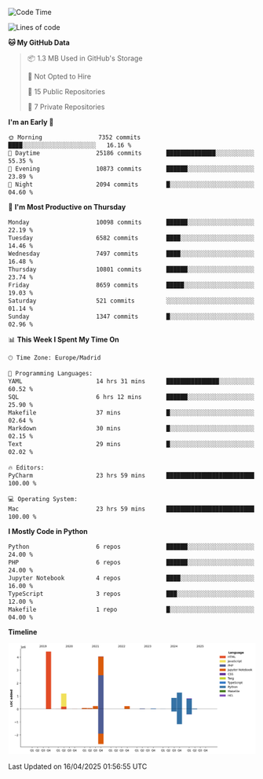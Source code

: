 <!--START_SECTION:waka-->
![Code Time](http://img.shields.io/badge/Code%20Time-768%20hrs%206%20mins-blue)

![Lines of code](https://img.shields.io/badge/From%20Hello%20World%20I%27ve%20Written-13.3%20million%20lines%20of%20code-blue)

**🐱 My GitHub Data** 

> 📦 1.3 MB Used in GitHub's Storage 
 > 
> 🚫 Not Opted to Hire
 > 
> 📜 15 Public Repositories 
 > 
> 🔑 7 Private Repositories 
 > 
**I'm an Early 🐤** 

```text
🌞 Morning                7352 commits        ████░░░░░░░░░░░░░░░░░░░░░   16.16 % 
🌆 Daytime                25186 commits       ██████████████░░░░░░░░░░░   55.35 % 
🌃 Evening                10873 commits       ██████░░░░░░░░░░░░░░░░░░░   23.89 % 
🌙 Night                  2094 commits        █░░░░░░░░░░░░░░░░░░░░░░░░   04.60 % 
```
📅 **I'm Most Productive on Thursday** 

```text
Monday                   10098 commits       ██████░░░░░░░░░░░░░░░░░░░   22.19 % 
Tuesday                  6582 commits        ████░░░░░░░░░░░░░░░░░░░░░   14.46 % 
Wednesday                7497 commits        ████░░░░░░░░░░░░░░░░░░░░░   16.48 % 
Thursday                 10801 commits       ██████░░░░░░░░░░░░░░░░░░░   23.74 % 
Friday                   8659 commits        █████░░░░░░░░░░░░░░░░░░░░   19.03 % 
Saturday                 521 commits         ░░░░░░░░░░░░░░░░░░░░░░░░░   01.14 % 
Sunday                   1347 commits        █░░░░░░░░░░░░░░░░░░░░░░░░   02.96 % 
```


📊 **This Week I Spent My Time On** 

```text
🕑︎ Time Zone: Europe/Madrid

💬 Programming Languages: 
YAML                     14 hrs 31 mins      ███████████████░░░░░░░░░░   60.52 % 
SQL                      6 hrs 12 mins       ██████░░░░░░░░░░░░░░░░░░░   25.90 % 
Makefile                 37 mins             █░░░░░░░░░░░░░░░░░░░░░░░░   02.64 % 
Markdown                 30 mins             █░░░░░░░░░░░░░░░░░░░░░░░░   02.15 % 
Text                     29 mins             █░░░░░░░░░░░░░░░░░░░░░░░░   02.02 % 

🔥 Editors: 
PyCharm                  23 hrs 59 mins      █████████████████████████   100.00 % 

💻 Operating System: 
Mac                      23 hrs 59 mins      █████████████████████████   100.00 % 
```

**I Mostly Code in Python** 

```text
Python                   6 repos             ██████░░░░░░░░░░░░░░░░░░░   24.00 % 
PHP                      6 repos             ██████░░░░░░░░░░░░░░░░░░░   24.00 % 
Jupyter Notebook         4 repos             ████░░░░░░░░░░░░░░░░░░░░░   16.00 % 
TypeScript               3 repos             ███░░░░░░░░░░░░░░░░░░░░░░   12.00 % 
Makefile                 1 repo              █░░░░░░░░░░░░░░░░░░░░░░░░   04.00 % 
```



**Timeline**

![Lines of Code chart](https://raw.githubusercontent.com/danisoronellas/danisoronellas/main/assets/bar_graph.png)


 Last Updated on 16/04/2025 01:56:55 UTC
<!--END_SECTION:waka-->
